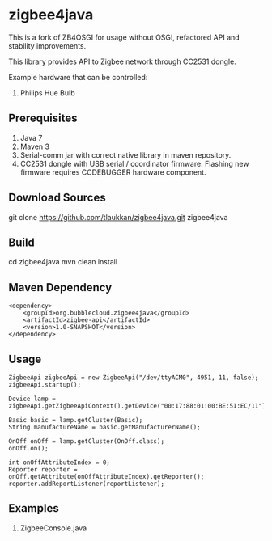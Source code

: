 zigbee4java
===========

This is a fork of ZB4OSGI for usage without OSGI, refactored API and stability improvements.

This library provides API to Zigbee network through CC2531 dongle.

Example hardware that can be controlled:

1) Philips Hue Bulb

Prerequisites
-------------

1. Java 7
2. Maven 3
3. Serial-comm jar with correct native library in maven repository.
4. CC2531 dongle with USB serial / coordinator firmware. Flashing new firmware requires CCDEBUGGER hardware component.

Download Sources
----------------

git clone https://github.com/tlaukkan/zigbee4java.git zigbee4java

Build
-----

cd zigbee4java
mvn clean install

Maven Dependency
----------------

```
<dependency>
    <groupId>org.bubblecloud.zigbee4java</groupId>
    <artifactId>zigbee-api</artifactId>
    <version>1.0-SNAPSHOT</version>
</dependency>
```

Usage
-----

```
ZigbeeApi zigbeeApi = new ZigbeeApi("/dev/ttyACM0", 4951, 11, false);
zigbeeApi.startup();

Device lamp = zigbeeApi.getZigbeeApiContext().getDevice("00:17:88:01:00:BE:51:EC/11");

Basic basic = lamp.getCluster(Basic);
String manufactureName = basic.getManufacturerName();

OnOff onOff = lamp.getCluster(OnOff.class);
onOff.on();

int onOffAttributeIndex = 0;
Reporter reporter = onOff.getAttribute(onOffAttributeIndex).getReporter();
reporter.addReportListener(reportListener);
```

Examples
--------

1. ZigbeeConsole.java

